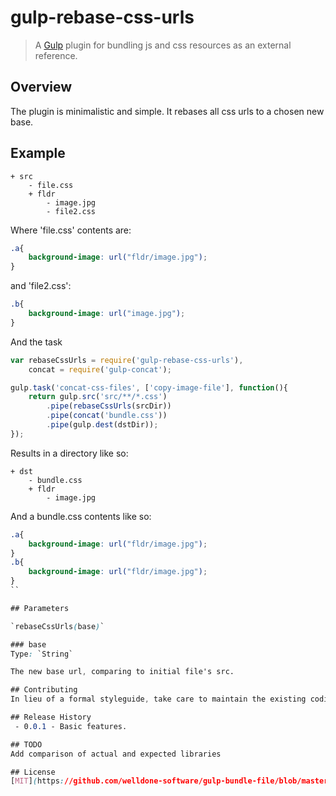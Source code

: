 # gulp-rebase-css-urls

> A [Gulp](http://gulpjs.com/) plugin for bundling js and css resources as an external reference.

## Overview

The plugin is minimalistic and simple. It rebases all css urls to a chosen new base.

## Example

```
+ src
    - file.css
    + fldr
        - image.jpg
        - file2.css
```

Where 'file.css' contents are:

```css
.a{
    background-image: url("fldr/image.jpg");
}
```

and 'file2.css':

```css
.b{
    background-image: url("image.jpg");
}
```

And the task

```js
var rebaseCssUrls = require('gulp-rebase-css-urls'),
    concat = require('gulp-concat');

gulp.task('concat-css-files', ['copy-image-file'], function(){
    return gulp.src('src/**/*.css')
        .pipe(rebaseCssUrls(srcDir))
        .pipe(concat('bundle.css'))
        .pipe(gulp.dest(dstDir));
});
```

Results in a directory like so:

```
+ dst
    - bundle.css
    + fldr
        - image.jpg
```

And a bundle.css contents like so:

```css
.a{
    background-image: url("fldr/image.jpg");
}
.b{
    background-image: url("fldr/image.jpg");
}
``

## Parameters

`rebaseCssUrls(base)`

### base
Type: `String`

The new base url, comparing to initial file's src.

## Contributing
In lieu of a formal styleguide, take care to maintain the existing coding style. Add unit tests for any new or changed functionality. Lint and test your code using [Gulp](http://gulpjs.com/).

## Release History
 - 0.0.1 - Basic features.

## TODO
Add comparison of actual and expected libraries

## License
[MIT](https://github.com/welldone-software/gulp-bundle-file/blob/master/LICENSE)